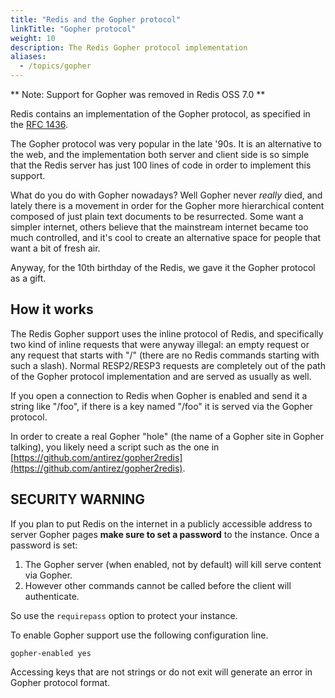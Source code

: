```yaml
---
title: "Redis and the Gopher protocol"
linkTitle: "Gopher protocol"
weight: 10
description: The Redis Gopher protocol implementation
aliases:
  - /topics/gopher
---
```


** Note: Support for Gopher was removed in Redis OSS 7.0 **

Redis contains an implementation of the Gopher protocol, as specified in
the [RFC 1436](https://www.ietf.org/rfc/rfc1436.txt).

The Gopher protocol was very popular in the late '90s. It is an alternative
to the web, and the implementation both server and client side is so simple
that the Redis server has just 100 lines of code in order to implement this
support.

What do you do with Gopher nowadays? Well Gopher never *really* died, and
lately there is a movement in order for the Gopher more hierarchical content
composed of just plain text documents to be resurrected. Some want a simpler
internet, others believe that the mainstream internet became too much
controlled, and it's cool to create an alternative space for people that
want a bit of fresh air.

Anyway, for the 10th birthday of the Redis, we gave it the Gopher protocol
as a gift.

## How it works

The Redis Gopher support uses the inline protocol of Redis, and specifically
two kind of inline requests that were anyway illegal: an empty request
or any request that starts with "/" (there are no Redis commands starting
with such a slash). Normal RESP2/RESP3 requests are completely out of the
path of the Gopher protocol implementation and are served as usually as well.

If you open a connection to Redis when Gopher is enabled and send it
a string like "/foo", if there is a key named "/foo" it is served via the
Gopher protocol.

In order to create a real Gopher "hole" (the name of a Gopher site in Gopher
talking), you likely need a script such as the one in [https://github.com/antirez/gopher2redis](https://github.com/antirez/gopher2redis).

## SECURITY WARNING

If you plan to put Redis on the internet in a publicly accessible address
to server Gopher pages **make sure to set a password** to the instance.
Once a password is set:

1. The Gopher server (when enabled, not by default) will kill serve content via Gopher.
2. However other commands cannot be called before the client will authenticate.

So use the `requirepass` option to protect your instance.

To enable Gopher support use the following configuration line.

    gopher-enabled yes

Accessing keys that are not strings or do not exit will generate
an error in Gopher protocol format.

